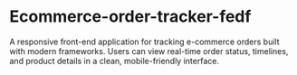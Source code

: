# Ecommerce-order-tracker-fedf
A responsive front-end application for tracking e-commerce orders built with modern frameworks. Users can view real-time order status, timelines, and product details in a clean, mobile-friendly interface.
